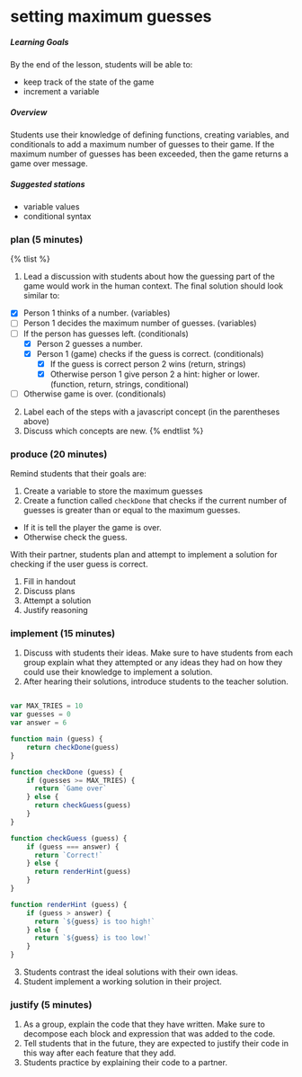 # setting maximum guesses

##### Learning Goals
By the end of the lesson, students will be able to:
  - keep track of the state of the game
  - increment a variable

##### Overview
Students use their knowledge of defining functions, creating variables, and conditionals to add a maximum number of guesses to their game. If the maximum number of guesses has been exceeded, then the game returns a game over message.

##### Suggested stations
- variable values
- conditional syntax

### plan (5 minutes)
{% tlist %}
1. Lead a discussion with students about how the guessing part of the game would work in the human context. The final solution should look similar to:
  - [x] Person 1 thinks of a number. (variables)
  - [ ] Person 1 decides the maximum number of guesses. (variables)
  - [ ] If the person has guesses left. (conditionals)
    - [x] Person 2 guesses a number.
    - [x] Person 1 (game) checks if the guess is correct. (conditionals)
      - [x] If the guess is correct person 2 wins (return, strings)
      - [x] Otherwise person 1 give person 2 a hint: higher or lower. (function, return, strings, conditional)
  - [ ] Otherwise game is over. (conditionals)
2. Label each of the steps with a javascript concept (in the parentheses above)
3. Discuss which concepts are new.
{% endtlist %}

### produce (20 minutes)
Remind students that their goals are:
1. Create a variable to store the maximum guesses
2. Create a function called `checkDone` that checks if the current number of guesses is greater than or equal to the maximum guesses.
  - If it is tell the player the game is over.
  - Otherwise check the guess.

With their partner, students plan and attempt to implement a solution for checking if the user guess is correct.

1. Fill in handout
2. Discuss plans
3. Attempt a solution
4. Justify reasoning

### implement (15 minutes)
1. Discuss with students their ideas. Make sure to have students from each group explain what they attempted or any ideas they had on how they could use their knowledge to implement a solution.
2. After hearing their solutions, introduce students to the teacher solution.
  ```js

  var MAX_TRIES = 10
  var guesses = 0
  var answer = 6

  function main (guess) {
      return checkDone(guess)
  }

  function checkDone (guess) {
      if (guesses >= MAX_TRIES) {
        return `Game over`
      } else {
        return checkGuess(guess)
      }
  }

  function checkGuess (guess) {
      if (guess === answer) {
        return `Correct!`
      } else {
        return renderHint(guess)
      }
  }

  function renderHint (guess) {
      if (guess > answer) {
        return `${guess} is too high!`
      } else {
        return `${guess} is too low!`
      }
  }
  ```
3. Students contrast the ideal solutions with their own ideas.
4. Student implement a working solution in their project.

### justify (5 minutes)
1. As a group, explain the code that they have written. Make sure to decompose each block and expression that was added to the code.
2. Tell students that in the future, they are expected to justify their code in this way after each feature that they add.
3. Students practice by explaining their code to a partner.
